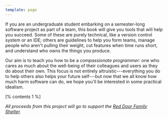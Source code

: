 ```yaml
---
template: page
---
```


If you are an undergraduate student embarking on a semester-long software
project as part of a team, this book will give you tools that will help you
succeed.  Some of these are purely technical, like a version control system or
an IDE; others are guidelines to help you form teams, manage people who aren't
pulling their weight, cut features when time runs short, and understand who owns
the things you produce.

Our aim is to teach you how to be a *compassionate programmer*: one who cares as
much about the well-being of their colleagues and users as they do about their
own.  This focus is not entirely altruistic---everything you do to help others
also helps your future self---but now that we all know how much harm software
can do, we hope you'll be interested in some practical idealism.

[% contents 1 %]

<div class="centered" markdown="1">
  <p>
    <em>All proceeds from this project will go to support the
    <a href="https://www.reddoorshelter.ca/">Red Door Family Shelter</a>.</em>
  </p>
</div>
